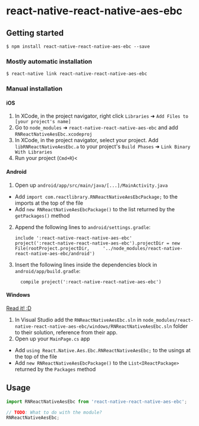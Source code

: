 
# react-native-react-native-aes-ebc

## Getting started

`$ npm install react-native-react-native-aes-ebc --save`

### Mostly automatic installation

`$ react-native link react-native-react-native-aes-ebc`

### Manual installation


#### iOS

1. In XCode, in the project navigator, right click `Libraries` ➜ `Add Files to [your project's name]`
2. Go to `node_modules` ➜ `react-native-react-native-aes-ebc` and add `RNReactNativeAesEbc.xcodeproj`
3. In XCode, in the project navigator, select your project. Add `libRNReactNativeAesEbc.a` to your project's `Build Phases` ➜ `Link Binary With Libraries`
4. Run your project (`Cmd+R`)<

#### Android

1. Open up `android/app/src/main/java/[...]/MainActivity.java`
  - Add `import com.reactlibrary.RNReactNativeAesEbcPackage;` to the imports at the top of the file
  - Add `new RNReactNativeAesEbcPackage()` to the list returned by the `getPackages()` method
2. Append the following lines to `android/settings.gradle`:
  	```
  	include ':react-native-react-native-aes-ebc'
  	project(':react-native-react-native-aes-ebc').projectDir = new File(rootProject.projectDir, 	'../node_modules/react-native-react-native-aes-ebc/android')
  	```
3. Insert the following lines inside the dependencies block in `android/app/build.gradle`:
  	```
      compile project(':react-native-react-native-aes-ebc')
  	```

#### Windows
[Read it! :D](https://github.com/ReactWindows/react-native)

1. In Visual Studio add the `RNReactNativeAesEbc.sln` in `node_modules/react-native-react-native-aes-ebc/windows/RNReactNativeAesEbc.sln` folder to their solution, reference from their app.
2. Open up your `MainPage.cs` app
  - Add `using React.Native.Aes.Ebc.RNReactNativeAesEbc;` to the usings at the top of the file
  - Add `new RNReactNativeAesEbcPackage()` to the `List<IReactPackage>` returned by the `Packages` method


## Usage
```javascript
import RNReactNativeAesEbc from 'react-native-react-native-aes-ebc';

// TODO: What to do with the module?
RNReactNativeAesEbc;
```
  